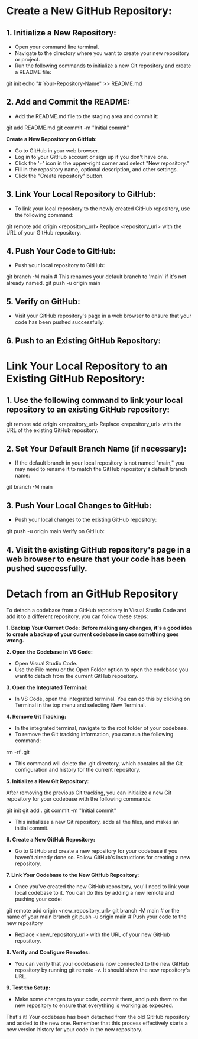 # Create a New GitHub Repository:

## 1. Initialize a New Repository:

- Open your command line terminal.
- Navigate to the directory where you want to create your new repository or project.
- Run the following commands to initialize a new Git repository and create a README file:

git init
echo "# Your-Repository-Name" >> README.md

## 2. Add and Commit the README:

- Add the README.md file to the staging area and commit it:

git add README.md
git commit -m "Initial commit"

**Create a New Repository on GitHub:**

- Go to GitHub in your web browser.
- Log in to your GitHub account or sign up if you don't have one.
- Click the '+' icon in the upper-right corner and select "New repository."
- Fill in the repository name, optional description, and other settings.
- Click the "Create repository" button.

## 3. Link Your Local Repository to GitHub:

- To link your local repository to the newly created GitHub repository, use the following command:

git remote add origin <repository_url>
Replace <repository_url> with the URL of your GitHub repository.

## 4. Push Your Code to GitHub:

- Push your local repository to GitHub:

git branch -M main  # This renames your default branch to 'main' if it's not already named.
git push -u origin main

## 5. Verify on GitHub:

- Visit your GitHub repository's page in a web browser to ensure that your code has been pushed successfully.

## 6. Push to an Existing GitHub Repository:



# Link Your Local Repository to an Existing GitHub Repository:

## 1. Use the following command to link your local repository to an existing GitHub repository:

git remote add origin <repository_url>
Replace <repository_url> with the URL of the existing GitHub repository.

## 2. Set Your Default Branch Name (if necessary):

- If the default branch in your local repository is not named "main," you may need to rename it to match the GitHub repository's default branch name:

git branch -M main

## 3. Push Your Local Changes to GitHub:

- Push your local changes to the existing GitHub repository:

git push -u origin main
Verify on GitHub:

## 4. Visit the existing GitHub repository's page in a web browser to ensure that your code has been pushed successfully.

# Detach from an GitHub Repository

To detach a codebase from a GitHub repository in Visual Studio Code and add it to a different repository, you can follow these steps:

**1. Backup Your Current Code: Before making any changes, it's a good idea to create a backup of your current codebase in case something goes wrong.**

**2. Open the Codebase in VS Code:**

- Open Visual Studio Code.
- Use the File menu or the Open Folder option to open the codebase you want to detach from the current GitHub repository.

**3. Open the Integrated Terminal:**

- In VS Code, open the integrated terminal. You can do this by clicking on Terminal in the top menu and selecting New Terminal.

**4. Remove Git Tracking:**

- In the integrated terminal, navigate to the root folder of your codebase.
- To remove the Git tracking information, you can run the following command:

rm -rf .git

- This command will delete the .git directory, which contains all the Git configuration and history for the current repository.

**5. Initialize a New Git Repository:**

After removing the previous Git tracking, you can initialize a new Git repository for your codebase with the following commands:

git init
git add .
git commit -m "Initial commit"

- This initializes a new Git repository, adds all the files, and makes an initial commit.

**6. Create a New GitHub Repository:**

- Go to GitHub and create a new repository for your codebase if you haven't already done so. Follow GitHub's instructions for creating a new repository.

**7. Link Your Codebase to the New GitHub Repository:**

- Once you've created the new GitHub repository, you'll need to link your local codebase to it. You can do this by adding a new remote and pushing your code:

git remote add origin <new_repository_url>
git branch -M main  # or the name of your main branch
git push -u origin main  # Push your code to the new repository

- Replace <new_repository_url> with the URL of your new GitHub repository.

**8. Verify and Configure Remotes:**

- You can verify that your codebase is now connected to the new GitHub repository by running git remote -v. It should show the new repository's URL.

**9. Test the Setup:**

- Make some changes to your code, commit them, and push them to the new repository to ensure that everything is working as expected.

That's it! Your codebase has been detached from the old GitHub repository and added to the new one. Remember that this process effectively starts a new version history for your code in the new repository.